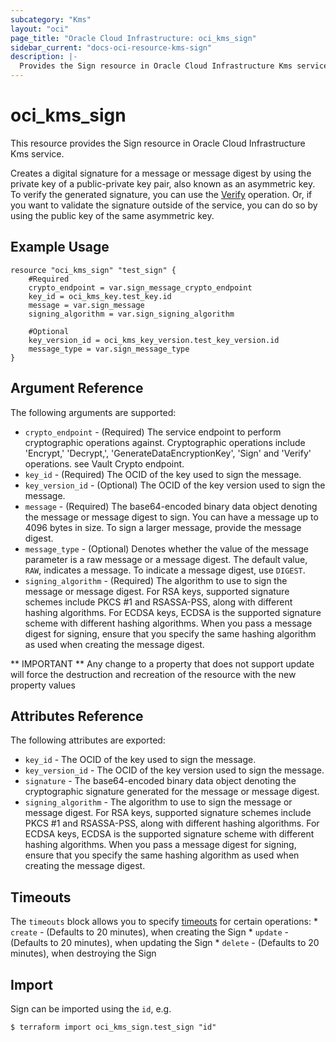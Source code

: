 ```yaml
---
subcategory: "Kms"
layout: "oci"
page_title: "Oracle Cloud Infrastructure: oci_kms_sign"
sidebar_current: "docs-oci-resource-kms-sign"
description: |-
  Provides the Sign resource in Oracle Cloud Infrastructure Kms service
---
```


# oci_kms_sign
This resource provides the Sign resource in Oracle Cloud Infrastructure Kms service.

Creates a digital signature for a message or message digest by using the private key of a public-private key pair, 
also known as an asymmetric key. To verify the generated signature, you can use the [Verify](https://docs.cloud.oracle.com/iaas/api/#/en/key/latest/VerifiedData/Verify) 
operation. Or, if you want to validate the signature outside of the service, you can do so by using the public key of the same asymmetric key.


## Example Usage

```hcl
resource "oci_kms_sign" "test_sign" {
	#Required
	crypto_endpoint = var.sign_message_crypto_endpoint
	key_id = oci_kms_key.test_key.id
	message = var.sign_message
	signing_algorithm = var.sign_signing_algorithm

	#Optional
	key_version_id = oci_kms_key_version.test_key_version.id
	message_type = var.sign_message_type
}
```

## Argument Reference

The following arguments are supported:

* `crypto_endpoint` - (Required) The service endpoint to perform cryptographic operations against. Cryptographic operations include 'Encrypt,' 'Decrypt,', 'GenerateDataEncryptionKey', 'Sign' and 'Verify' operations. see Vault Crypto endpoint.
* `key_id` - (Required) The OCID of the key used to sign the message.
* `key_version_id` - (Optional) The OCID of the key version used to sign the message.
* `message` - (Required) The base64-encoded binary data object denoting the message or message digest to sign. You can have a message up to 4096 bytes in size. To sign a larger message, provide the message digest.
* `message_type` - (Optional) Denotes whether the value of the message parameter is a raw message or a message digest.  The default value, `RAW`, indicates a message. To indicate a message digest, use `DIGEST`. 
* `signing_algorithm` - (Required) The algorithm to use to sign the message or message digest. For RSA keys, supported signature schemes include PKCS #1 and RSASSA-PSS, along with  different hashing algorithms.  For ECDSA keys, ECDSA is the supported signature scheme with different hashing algorithms. When you pass a message digest for signing, ensure that you specify the same hashing algorithm  as used when creating the message digest. 


** IMPORTANT **
Any change to a property that does not support update will force the destruction and recreation of the resource with the new property values

## Attributes Reference

The following attributes are exported:

* `key_id` - The OCID of the key used to sign the message.
* `key_version_id` - The OCID of the key version used to sign the message.
* `signature` - The base64-encoded binary data object denoting the cryptographic signature generated for the message or message digest. 
* `signing_algorithm` - The algorithm to use to sign the message or message digest. For RSA keys, supported signature schemes include PKCS #1 and RSASSA-PSS, along with  different hashing algorithms.  For ECDSA keys, ECDSA is the supported signature scheme with different hashing algorithms. When you pass a message digest for signing, ensure that you specify the same hashing algorithm  as used when creating the message digest.       

## Timeouts

The `timeouts` block allows you to specify [timeouts](https://registry.terraform.io/providers/oracle/oci/latest/docs/guides/changing_timeouts) for certain operations:
	* `create` - (Defaults to 20 minutes), when creating the Sign
	* `update` - (Defaults to 20 minutes), when updating the Sign
	* `delete` - (Defaults to 20 minutes), when destroying the Sign


## Import

Sign can be imported using the `id`, e.g.

```
$ terraform import oci_kms_sign.test_sign "id"
```


